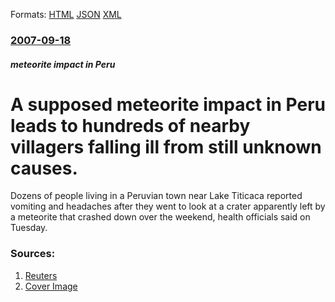 
Formats: [HTML](/news/2007/09/18/a-supposed-meteorite-impact-in-peru-leads-to-hundreds-of-nearby-villagers-falling-ill-from-still-unknown-causes.html)  [JSON](/news/2007/09/18/a-supposed-meteorite-impact-in-peru-leads-to-hundreds-of-nearby-villagers-falling-ill-from-still-unknown-causes.json)  [XML](/news/2007/09/18/a-supposed-meteorite-impact-in-peru-leads-to-hundreds-of-nearby-villagers-falling-ill-from-still-unknown-causes.xml)  

### [2007-09-18](/news/2007/09/18/index.md)

##### meteorite impact in Peru
#  A supposed meteorite impact in Peru leads to hundreds of nearby villagers falling ill from still unknown causes. 

Dozens of people living in a Peruvian town near Lake Titicaca reported vomiting and headaches after they went to look at a crater apparently left by a meteorite that crashed down over the weekend, health officials said on Tuesday.


### Sources:

1. [Reuters](https://www.reuters.com/article/newsOne/idUSN1843987520070918)
1. [Cover Image](https://s1.reutersmedia.net/resources/r/?m=02&d=20070918&t=2&i=1781245&w=&fh=545px&fw=&ll=&pl=&sq=&r=2007-09-18T215505Z_01_N18439875_RTRUKOP_0_PICTURE0)
